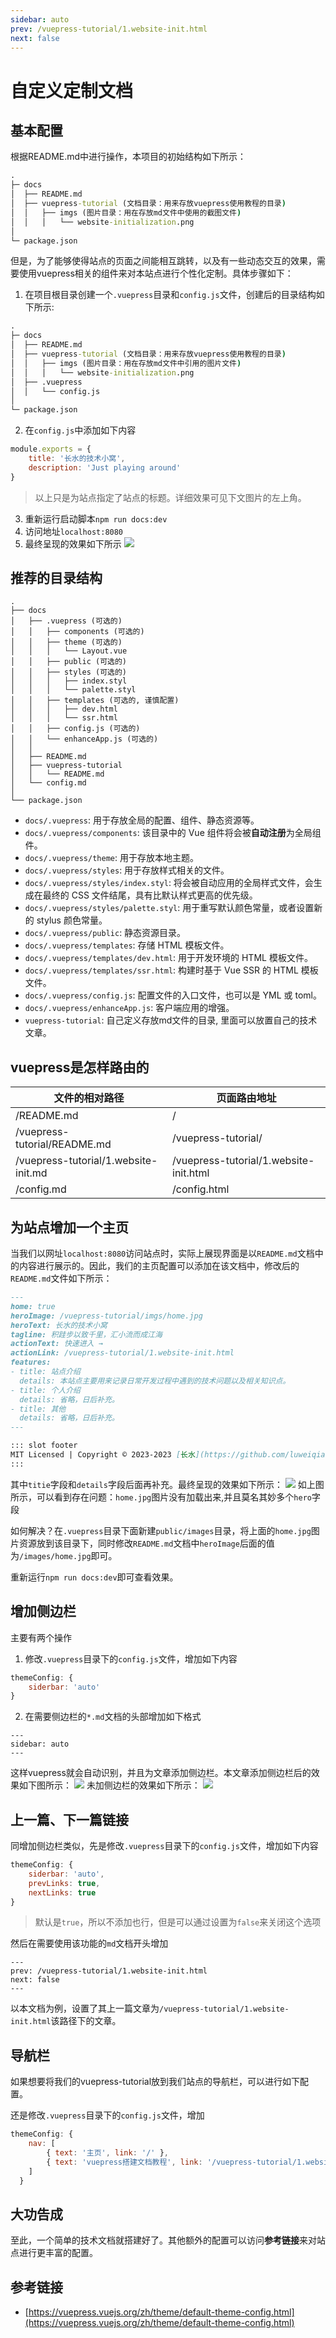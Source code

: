 ```yaml
---
sidebar: auto
prev: /vuepress-tutorial/1.website-init.html
next: false
---
```

# 自定义定制文档
## 基本配置
根据README.md中进行操作，本项目的初始结构如下所示：
```cmd
.
├─ docs
│  ├── README.md
│  ├── vuepress-tutorial (文档目录：用来存放vuepress使用教程的目录)
│  │   ├── imgs (图片目录：用在存放md文件中使用的截图文件)
│  │   │   └── website-initialization.png
│
└─ package.json
```
但是，为了能够使得站点的页面之间能相互跳转，以及有一些动态交互的效果，需要使用vuepress相关的组件来对本站点进行个性化定制。具体步骤如下：
1. 在项目根目录创建一个`.vuepress`目录和`config.js`文件，创建后的目录结构如下所示:
```cmd
.
├─ docs
│  ├── README.md
│  ├── vuepress-tutorial (文档目录：用来存放vuepress使用教程的目录)
│  │   ├── imgs (图片目录：用在存放md文件中引用的图片文件)
│  │   │   └── website-initialization.png
│  ├── .vuepress
│  │   └── config.js
│
└─ package.json
```
2. 在`config.js`中添加如下内容
```js
module.exports = {
    title: '长水的技术小窝',
    description: 'Just playing around'
}
```
> 以上只是为站点指定了站点的标题。详细效果可见下文图片的左上角。
3. 重新运行启动脚本`npm run docs:dev`
4. 访问地址`localhost:8080`
5. 最终呈现的效果如下所示
    ![](./imgs/customize-title.png)

## 推荐的目录结构
```text
.
├── docs
│   ├── .vuepress (可选的)
│   │   ├── components (可选的)
│   │   ├── theme (可选的)
│   │   │   └── Layout.vue
│   │   ├── public (可选的)
│   │   ├── styles (可选的)
│   │   │   ├── index.styl
│   │   │   └── palette.styl
│   │   ├── templates (可选的, 谨慎配置)
│   │   │   ├── dev.html
│   │   │   └── ssr.html
│   │   ├── config.js (可选的)
│   │   └── enhanceApp.js (可选的)
│   │ 
│   ├── README.md
│   ├── vuepress-tutorial
│   │   └── README.md
│   └── config.md
│ 
└── package.json
```
* `docs/.vuepress`: 用于存放全局的配置、组件、静态资源等。
* `docs/.vuepress/components`: 该目录中的 Vue 组件将会被**自动注册**为全局组件。
* `docs/.vuepress/theme`: 用于存放本地主题。
* `docs/.vuepress/styles`: 用于存放样式相关的文件。
* `docs/.vuepress/styles/index.styl`: 将会被自动应用的全局样式文件，会生成在最终的 CSS 文件结尾，具有比默认样式更高的优先级。
* `docs/.vuepress/styles/palette.styl`: 用于重写默认颜色常量，或者设置新的 stylus 颜色常量。
* `docs/.vuepress/public`: 静态资源目录。
* `docs/.vuepress/templates`: 存储 HTML 模板文件。
* `docs/.vuepress/templates/dev.html`: 用于开发环境的 HTML 模板文件。
* `docs/.vuepress/templates/ssr.html`: 构建时基于 Vue SSR 的 HTML 模板文件。
* `docs/.vuepress/config.js`: 配置文件的入口文件，也可以是 YML 或 toml。
* `docs/.vuepress/enhanceApp.js`: 客户端应用的增强。
* `vuepress-tutorial`: 自己定义存放md文件的目录, 里面可以放置自己的技术文章。

## vuepress是怎样路由的
| 文件的相对路径 | 页面路由地址 |
|-------|-------|
| /README.md | / |
| /vuepress-tutorial/README.md | /vuepress-tutorial/ |
| /vuepress-tutorial/1.website-init.md|/vuepress-tutorial/1.website-init.html|
| /config.md | /config.html |


## 为站点增加一个主页
当我们以网址`localhost:8080`访问站点时，实际上展现界面是以`README.md`文档中的内容进行展示的。因此，我们的主页配置可以添加在该文档中，修改后的`README.md`文件如下所示：
```md
---
home: true
heroImage: /vuepress-tutorial/imgs/home.jpg
heroText: 长水的技术小窝
tagline: 积跬步以致千里，汇小流而成江海
actionText: 快速进入 →
actionLink: /vuepress-tutorial/1.website-init.html
features:
- title: 站点介绍
  details: 本站点主要用来记录日常开发过程中遇到的技术问题以及相关知识点。
- title: 个人介绍
  details: 省略，日后补充。
- title: 其他
  details: 省略，日后补充。
---

::: slot footer
MIT Licensed | Copyright © 2023-2023 [长水](https://github.com/luweiqianyi)
::: 
```

其中`titie`字段和`details`字段后面再补充。最终呈现的效果如下所示：
![](./imgs/homepage-config.png)
如上图所示，可以看到存在问题：`home.jpg`图片没有加载出来,并且莫名其妙多个`hero`字段

如何解决？在`.vuepress`目录下面新建`public/images`目录，将上面的`home.jpg`图片资源放到该目录下，同时修改`README.md`文档中`heroImage`后面的值为`/images/home.jpg`即可。

重新运行`npm run docs:dev`即可查看效果。

## 增加侧边栏
主要有两个操作
1. 修改`.vuepress`目录下的`config.js`文件，增加如下内容
```js
themeConfig: {
    siderbar: 'auto'
}
```
2. 在需要侧边栏的`*.md`文档的头部增加如下格式
```text
---
sidebar: auto
---
```
这样vuepress就会自动识别，并且为文章添加侧边栏。本文章添加侧边栏后的效果如下图所示：
![](./imgs/add-sidebar.png)
未加侧边栏的效果如下所示：
![](./imgs/before-add-sider-bar.png)

## 上一篇、下一篇链接
同增加侧边栏类似，先是修改`.vuepress`目录下的`config.js`文件，增加如下内容
```js
themeConfig: {
    siderbar: 'auto',
    prevLinks: true,
    nextLinks: true 
}
```
> 默认是`true`，所以不添加也行，但是可以通过设置为`false`来关闭这个选项

然后在需要使用该功能的`md`文档开头增加
```
---
prev: /vuepress-tutorial/1.website-init.html
next: false
---
```
以本文档为例，设置了其上一篇文章为`/vuepress-tutorial/1.website-init.html`该路径下的文章。

## 导航栏
如果想要将我们的vuepress-tutorial放到我们站点的导航栏，可以进行如下配置。

还是修改`.vuepress`目录下的`config.js`文件，增加
```js
themeConfig: {
    nav: [
        { text: '主页', link: '/' },
        { text: 'vuepress搭建文档教程', link: '/vuepress-tutorial/1.website-init.html' }
    ]
  }
```

## 大功告成
至此，一个简单的技术文档就搭建好了。其他额外的配置可以访问**参考链接**来对站点进行更丰富的配置。

## 参考链接
* [https://vuepress.vuejs.org/zh/theme/default-theme-config.html](https://vuepress.vuejs.org/zh/theme/default-theme-config.html)